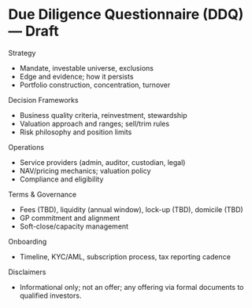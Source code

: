 # Due Diligence Questionnaire (DDQ) — Draft

Strategy
- Mandate, investable universe, exclusions
- Edge and evidence; how it persists
- Portfolio construction, concentration, turnover

Decision Frameworks
- Business quality criteria, reinvestment, stewardship
- Valuation approach and ranges; sell/trim rules
- Risk philosophy and position limits

Operations
- Service providers (admin, auditor, custodian, legal)
- NAV/pricing mechanics; valuation policy
- Compliance and eligibility

Terms & Governance
- Fees (TBD), liquidity (annual window), lock-up (TBD), domicile (TBD)
- GP commitment and alignment
- Soft-close/capacity management

Onboarding
- Timeline, KYC/AML, subscription process, tax reporting cadence

Disclaimers
- Informational only; not an offer; any offering via formal documents to qualified investors.
